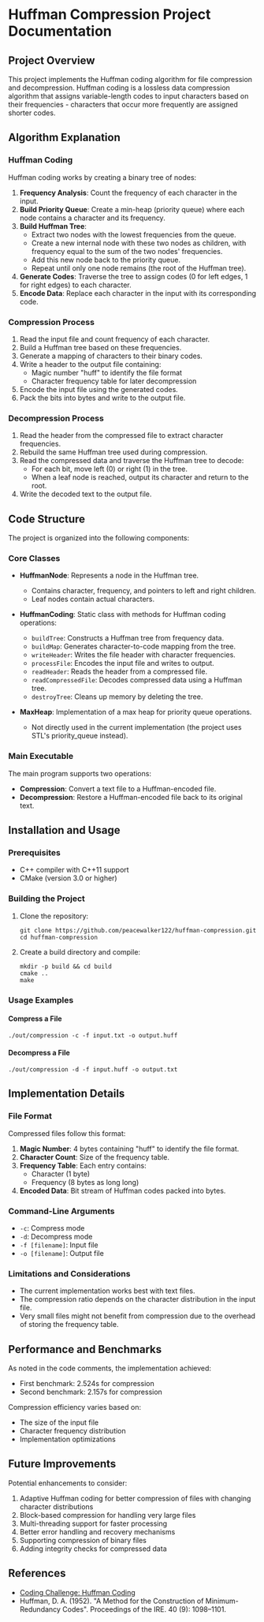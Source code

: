 # Huffman Compression Project Documentation

## Project Overview

This project implements the Huffman coding algorithm for file compression and decompression. Huffman coding is a lossless data compression algorithm that assigns variable-length codes to input characters based on their frequencies - characters that occur more frequently are assigned shorter codes.

## Algorithm Explanation

### Huffman Coding

Huffman coding works by creating a binary tree of nodes:

1. **Frequency Analysis**: Count the frequency of each character in the input.
2. **Build Priority Queue**: Create a min-heap (priority queue) where each node contains a character and its frequency.
3. **Build Huffman Tree**: 
   - Extract two nodes with the lowest frequencies from the queue.
   - Create a new internal node with these two nodes as children, with frequency equal to the sum of the two nodes' frequencies.
   - Add this new node back to the priority queue.
   - Repeat until only one node remains (the root of the Huffman tree).
4. **Generate Codes**: Traverse the tree to assign codes (0 for left edges, 1 for right edges) to each character.
5. **Encode Data**: Replace each character in the input with its corresponding code.

### Compression Process

1. Read the input file and count frequency of each character.
2. Build a Huffman tree based on these frequencies.
3. Generate a mapping of characters to their binary codes.
4. Write a header to the output file containing:
   - Magic number "huff" to identify the file format
   - Character frequency table for later decompression
5. Encode the input file using the generated codes.
6. Pack the bits into bytes and write to the output file.

### Decompression Process

1. Read the header from the compressed file to extract character frequencies.
2. Rebuild the same Huffman tree used during compression.
3. Read the compressed data and traverse the Huffman tree to decode:
   - For each bit, move left (0) or right (1) in the tree.
   - When a leaf node is reached, output its character and return to the root.
4. Write the decoded text to the output file.

## Code Structure

The project is organized into the following components:

### Core Classes

- **HuffmanNode**: Represents a node in the Huffman tree.
  - Contains character, frequency, and pointers to left and right children.
  - Leaf nodes contain actual characters.

- **HuffmanCoding**: Static class with methods for Huffman coding operations:
  - `buildTree`: Constructs a Huffman tree from frequency data.
  - `buildMap`: Generates character-to-code mapping from the tree.
  - `writeHeader`: Writes the file header with character frequencies.
  - `processFile`: Encodes the input file and writes to output.
  - `readHeader`: Reads the header from a compressed file.
  - `readCompressedFile`: Decodes compressed data using a Huffman tree.
  - `destroyTree`: Cleans up memory by deleting the tree.

- **MaxHeap**: Implementation of a max heap for priority queue operations.
  - Not directly used in the current implementation (the project uses STL's priority_queue instead).

### Main Executable

The main program supports two operations:
- **Compression**: Convert a text file to a Huffman-encoded file.
- **Decompression**: Restore a Huffman-encoded file back to its original text.

## Installation and Usage

### Prerequisites

- C++ compiler with C++11 support
- CMake (version 3.0 or higher)

### Building the Project

1. Clone the repository:
   ```
   git clone https://github.com/peacewalker122/huffman-compression.git
   cd huffman-compression
   ```

2. Create a build directory and compile:
   ```
   mkdir -p build && cd build
   cmake ..
   make
   ```

### Usage Examples

#### Compress a File
```
./out/compression -c -f input.txt -o output.huff
```

#### Decompress a File
```
./out/compression -d -f input.huff -o output.txt
```

## Implementation Details

### File Format

Compressed files follow this format:
1. **Magic Number**: 4 bytes containing "huff" to identify the file format.
2. **Character Count**: Size of the frequency table.
3. **Frequency Table**: Each entry contains:
   - Character (1 byte)
   - Frequency (8 bytes as long long)
4. **Encoded Data**: Bit stream of Huffman codes packed into bytes.

### Command-Line Arguments

- `-c`: Compress mode
- `-d`: Decompress mode
- `-f [filename]`: Input file
- `-o [filename]`: Output file

### Limitations and Considerations

- The current implementation works best with text files.
- The compression ratio depends on the character distribution in the input file.
- Very small files might not benefit from compression due to the overhead of storing the frequency table.

## Performance and Benchmarks

As noted in the code comments, the implementation achieved:
- First benchmark: 2.524s for compression
- Second benchmark: 2.157s for compression

Compression efficiency varies based on:
- The size of the input file
- Character frequency distribution
- Implementation optimizations

## Future Improvements

Potential enhancements to consider:
1. Adaptive Huffman coding for better compression of files with changing character distributions
2. Block-based compression for handling very large files
3. Multi-threading support for faster processing
4. Better error handling and recovery mechanisms
5. Supporting compression of binary files
6. Adding integrity checks for compressed data

## References

- [Coding Challenge: Huffman Coding](https://codingchallenges.fyi/challenges/challenge-huffman/)
- Huffman, D. A. (1952). "A Method for the Construction of Minimum-Redundancy Codes". Proceedings of the IRE. 40 (9): 1098–1101.
